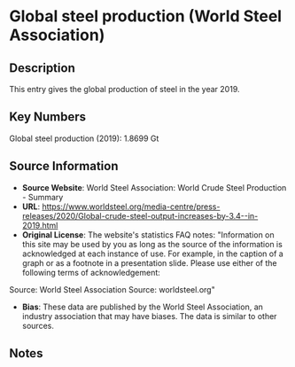 
# Global steel production (World Steel Association)

## Description
This entry gives the global production of steel in the year 2019.

## Key Numbers
Global steel production (2019): 1.8699 Gt

## Source Information
* **Source Website**: World Steel Association: World Crude Steel Production - Summary
* **URL**: https://www.worldsteel.org/media-centre/press-releases/2020/Global-crude-steel-output-increases-by-3.4--in-2019.html
* **Original License**: The website's statistics FAQ notes: "Information on this site may be used by you as long as the source of the information is acknowledged at each instance of use. For example, in the caption of a graph or as a footnote in a presentation slide. Please use either of the following terms of acknowledgement:

Source: World Steel Association
Source: worldsteel.org"
* **Bias**: These data are published by the World Steel Association, an industry association that may have biases. The data is similar to other sources.

## Notes

